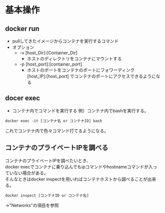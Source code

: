 # 基本操作

## docker run
* pullしてきたイメージからコンテナを実行するコマンド
* オプション
  * -v [host_Dir]:[Container_Dir]
    * ホストのディレクトリをコンテナにマウントする
  * -p [host_port]:[container_port]
    * ホストのポートをコンテナのポートにフォワーディング  
    [host_IP]:[host_port] でコンテナのポートにアクセスできるようになる
    
## docer exec
* コンテナ内でコマンドを実行する
例）コンテナ内でbashを実行する。
```
docker exec -it [コンテナ名 or コンテナID] bash
```
これでコンテナ内で色々コマンド打てるようになる。

## コンテナのプライベートIPを調べる
コンテナのプライベートIPを調べたいとき、  
docker execでコンテナに乗り込んでもipコマンドやhostnameコマンドが入っていない場合がある。  
そんなときはdocker inspectを用いればコンテナホストから調べることが出来る。  

```
docker inspect [コンテナID or コンテナ名]
```
→"Networks"の項目を参照